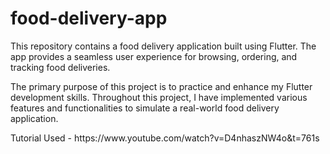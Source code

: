 # food-delivery-app
<p>This repository contains a food delivery application built using Flutter. The app provides a seamless user experience for browsing, ordering, and tracking food deliveries.</p>
<p>The primary purpose of this project is to practice and enhance my Flutter development skills. Throughout this project, I have implemented various features and functionalities to simulate a real-world food delivery application.</p>
<p>Tutorial Used - https://www.youtube.com/watch?v=D4nhaszNW4o&t=761s</p>
